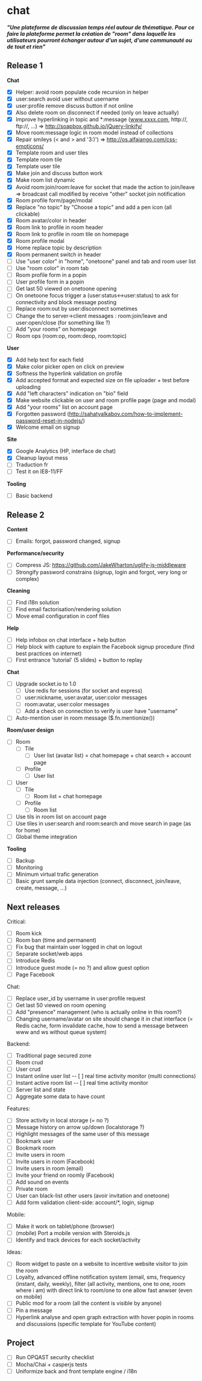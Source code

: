 chat
====

***"Une plateforme de discussion temps réel autour de thématique. Pour ce faire la plateforme permet la création de "room" dans laquelle les utilisateurs pourront échanger autour d'un sujet, d'une communauté ou de tout et rien"***

## Release 1

**Chat**
- [x] Helper: avoid room populate code recursion in helper
- [x] user:search avoid user without username
- [x] user:profile remove discuss button if not online
- [x] Also delete room on disconnect if needed (only on leave actually)
- [x] Improve hyperlinking in topic and *:message (www.xxxx.com, http://, ftp://, ...) => http://soapbox.github.io/jQuery-linkify/
- [x] Move room:message logic in room model instead of collections
- [x] Repair smileys (< and > and '3:)') => http://os.alfajango.com/css-emoticons/
- [x] Template room and user tiles
 - [x] Template room tile
 - [x] Template user tile 
 - [x] Make join and discuss button work
 - [x] Make room list dynamic
- [x] Avoid room:join/room:leave for socket that made the action to join/leave => broadcast call modified by receive "other" socket join notification
- [x] Room profile form/page/modal
- [x] Replace "no topic" by "Choose a topic" and add a pen icon (all clickable)
- [x] Room avatar/color in header
- [x] Room link to profile in room header
- [x] Room link to profile in room tile on homepage
- [x] Room profile modal 
- [x] Home replace topic by description
- [x] Room permanent switch in header
- [ ] Use "user color" in "home", "onetoone" panel and tab and room user list
- [ ] Use "room color" in room tab
- [ ] Room profile form in a popin
- [ ] User profile form in a popin
- [ ] Get last 50 viewed on onetoone opening
- [ ] On onetoone focus trigger a (user:status<->user:status) to ask for connectivity and block message posting
- [ ] Replace room:out by user:disconnect sometimes
- [ ] Change the to server->client messages : room:join/leave and user:open/close (for something like ?)
- [ ] Add "your rooms" on homepage
- [ ] Room ops (room:op, room:deop, room:topic)

**User**
- [x] Add help text for each field
- [x] Make color picker open on click on preview
- [x] Softness the hyperlink validation on profile
- [x] Add accepted format and expected size on file uploader + test before uploading
- [x] Add "left characters" indication on "bio" field
- [x] Make website clickable on user and room profile page (page and modal)
- [x] Add "your rooms" list on account page
- [x] Forgotten password (http://sahatyalkabov.com/how-to-implement-password-reset-in-nodejs/)
- [x] Welcome email on signup

**Site**
- [x] Google Analytics (HP, interface de chat)
- [x] Cleanup layout mess
- [ ] Traduction fr
- [ ] Test it on IE8-11/FF

**Tooling**
- [ ] Basic backend

## Release 2

**Content**
- [ ] Emails: forgot, password changed, signup

**Performance/security**
- [ ] Compress JS: https://github.com/JakeWharton/uglify-js-middleware
- [ ] Strongify password constrains (signup, login and forgot, very long or complex)

**Cleaning**
- [ ] Find i18n solution
- [ ] Find email factorisation/rendering solution
- [ ] Move email configuration in conf files

**Help**
- [ ] Help infobox on chat interface + help button
- [ ] Help block with capture to explain the Facebook signup procedure (find best practices on internet)
- [ ] First entrance 'tutorial' (5 slides) + button to replay

**Chat**
- [ ] Upgrade socket.io to 1.0
  - [ ] Use redis for sessions (for socket and express)
  - [ ] user:nickname, user:avatar, user:color messages
  - [ ] room:avatar, user:color messages
  - [ ] Add a check on connection to verify is user have "username"
- [ ] Auto-mention user in room message ($.fn.mentionize())

**Room/user design**
- [ ] Room
  - [ ] Tile
    - [ ] User list (avatar list) = chat homepage + chat search + account page
  - [ ] Profile
    - [ ] User list
- [ ] User
  - [ ] Tile
    - [ ] Room list = chat homepage
  - [ ] Profile
    - [ ] Room list
- [ ] Use tils in room list on account page
- [ ] Use tiles in user:search and room:search and move search in page (as for home)
- [ ] Global theme integration

**Tooling**
- [ ] Backup
- [ ] Monitoring
- [ ] Minimum virtual trafic generation
- [ ] Basic grunt sample data injection (connect, disconnect, join/leave, create, message, ...)

## Next releases

Critical:
- [ ] Room kick
- [ ] Room ban (time and permanent)
- [ ] Fix bug that maintain user logged in chat on logout
- [ ] Separate socket/web apps
- [ ] Introduce Redis
- [ ] Introduce guest mode (= no ?) and allow guest option
- [ ] Page Facebook

Chat:
- [ ] Replace user_id by username in user:profile request
- [ ] Get last 50 viewed on room opening
- [ ] Add "presence" management (who is actually online in this room?)
- [ ] Changing username/avatar on site should change it in chat interface (= Redis cache, form invalidate cache, how to send a message between www and ws without queue system)

Backend:
- [ ] Traditional page secured zone
- [ ] Room crud
- [ ] User crud
- [ ] Instant online user list
-- [ ] real time activity monitor (multi connections)
- [ ] Instant active room list
-- [ ] real time activity monitor
- [ ] Server list and state
- [ ] Aggregate some data to have count 

Features:
- [ ] Store activity in local storage (= no ?)
- [ ] Message history on arrow up/down (localstorage ?)
- [ ] Highlight messages of the same user of this message
- [ ] Bookmark user
- [ ] Bookmark room
- [ ] Invite users in room
- [ ] Invite users in room (Facebook)
- [ ] Invite users in room (email)
- [ ] Invite your friend on roomly (Facebook)
- [ ] Add sound on events
- [ ] Private room
- [ ] User can black-list other users (avoir invitation and onetoone)
- [ ] Add form validation client-side: account/*, login, signup

Mobile:
- [ ] Make it work on tablet/phone (browser)
- [ ] (mobile) Port a mobile version with Steroids.js
- [ ] Identify and track devices for each socket/activity

Ideas:
- [ ] Room widget to paste on a website to incentive website visitor to join the room
- [ ] Loyalty, advanced offline notification system (email, sms, frequency (instant, daily, weekly), filter (all activity, mentions, one to one, room where i am) with direct link to room/one to one allow fast anwser (even on mobile)
- [ ] Public mod for a room (all the content is visible by anyone)
- [ ] Pin a message
- [ ] Hyperlink analyse and open graph extraction with hover popin in rooms and discussions (specific template for YouTube content)

## Project

- [ ] Run OPQAST security checklist
- [ ] Mocha/Chai + casperjs tests
- [ ] Uniformize back and front template engine / i18n
